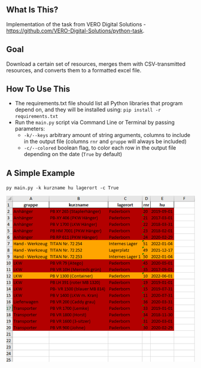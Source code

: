 ## What Is This?


Implementation of the task from VERO Digital Solutions - https://github.com/VERO-Digital-Solutions/python-task.

## Goal


Download a certain set of resources, merges them with CSV-transmitted resources, and converts them to a formatted excel file.

## How To Use This


- The requirements.txt file should list all Python libraries that program depend on, and they will be installed using:
`pip install -r requirements.txt`
- Run the `main.py` script via Command Line or Terminal by passing parameters:
  - `-k/--keys` arbitrary amount of string arguments, columns to include in the output file (columns `rnr` and `gruppe` will always be included)
  - `-c/--colored` boolean flag, to color each row in the output file depending on the date (`True` by default)


## A Simple Example


`py main.py -k kurzname hu lagerort -c True`

![image info](images/output.png)
